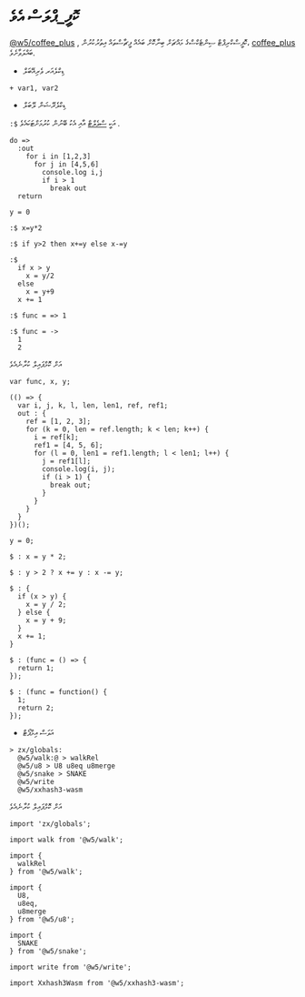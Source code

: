 # ކޮފީ_ޕްލަސް އެވެ

[@w5/coffee_plus](http://npmjs.com/@w5/coffee_plus) , ކޮފީސްކްރިޕްޓް ސިންޓެކްސްގެ މައްޗަށް ބިނާކޮށް ބައެއް ފީޗާސްތައް އިތުރުކުރުން، [coffee_plus](./coffee_plus.md) ބައްލަވާށެވެ.

* ޑިކްލެއަރ ވެރިއޭބަލް

```
+ var1, var2
```

* ޑިކްލެރޭޝަން ލޭބަލް

`:$` އަކީ [ސްވެލްޓް](https://svelte.dev/docs#component-format-script-3-$-marks-a-statement-as-reactive) އާއި އެކު ބޭނުން ކުރުމަށްޓަކައެވެ .

```
do =>
  :out
    for i in [1,2,3]
      for j in [4,5,6]
        console.log i,j
        if i > 1
          break out
  return

y = 0

:$ x=y*2

:$ if y>2 then x+=y else x-=y

:$
  if x > y
    x = y/2
  else
    x = y+9
  x += 1

:$ func = => 1

:$ func = ->
  1
  2
```

އަށް ކޮމްޕައިލް ކުރާނެއެވެ

```
var func, x, y;

(() => {
  var i, j, k, l, len, len1, ref, ref1;
  out : {
    ref = [1, 2, 3];
    for (k = 0, len = ref.length; k < len; k++) {
      i = ref[k];
      ref1 = [4, 5, 6];
      for (l = 0, len1 = ref1.length; l < len1; l++) {
        j = ref1[l];
        console.log(i, j);
        if (i > 1) {
          break out;
        }
      }
    }
  }
})();

y = 0;

$ : x = y * 2;

$ : y > 2 ? x += y : x -= y;

$ : {
  if (x > y) {
    x = y / 2;
  } else {
    x = y + 9;
  }
  x += 1;
}

$ : (func = () => {
  return 1;
});

$ : (func = function() {
  1;
  return 2;
});
```

* އަވަސް އިމްޕޯޓް

```
> zx/globals:
  @w5/walk:@ > walkRel
  @w5/u8 > U8 u8eq u8merge
  @w5/snake > SNAKE
  @w5/write
  @w5/xxhash3-wasm
```

އަށް ކޮމްޕައިލް ކުރާނެއެވެ

```
import 'zx/globals';

import walk from '@w5/walk';

import {
  walkRel
} from '@w5/walk';

import {
  U8,
  u8eq,
  u8merge
} from '@w5/u8';

import {
  SNAKE
} from '@w5/snake';

import write from '@w5/write';

import Xxhash3Wasm from '@w5/xxhash3-wasm';
```
